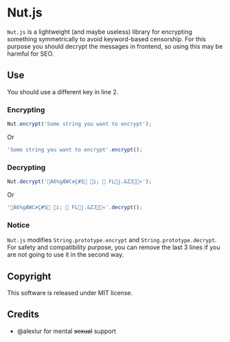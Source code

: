 # Nut.js

`Nut.js` is a lightweight (and maybe useless) library for encrypting something symmetrically to avoid keyword-based censorship. For this purpose you should decrypt the messages in frontend, so using this may be harmful for SEO.

## Use

You should use a different key in line 2.

### Encrypting

```javascript
Nut.encrypt('Some string you want to encrypt');
```

Or

```javascript
'Some string you want to encrypt'.encrypt();
```

### Decrypting

```javascript
Nut.decrypt('Á6%gÆWC≯Ç#S i;  FLj.&ZJ«');
```

Or

```javascript
'Á6%gÆWC≯Ç#S i;  FLj.&ZJ«'.decrypt();
```

### Notice

`Nut.js` modifies `String.prototype.encrypt` and `String.prototype.decrypt`. For safety and compatibility purpose, you can remove the last 3 lines if you are not going to use it in the second way.

## Copyright

This software is released under MIT license.

## Credits

- @alexlur for mental ~~sexual~~ support